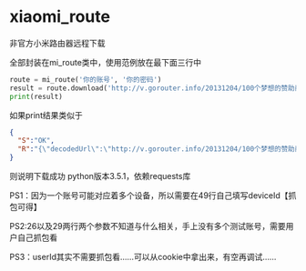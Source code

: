 # xiaomi_route
非官方小米路由器远程下载

全部封装在mi_route类中，使用范例放在最下面三行中
```python
route = mi_route('你的账号', '你的密码')
result = route.download('http://v.gorouter.info/20131204/100个梦想的赞助商（微电影）.mp4')
print(result)
```

如果print结果类似于
```json
{
  "S":"OK",
  "R":"{\"decodedUrl\":\"http://v.gorouter.info/20131204/100个梦想的赞助商（微电影）.mp4\",\"fileName\":\"100个梦想的赞助商（微电影）.mp4\"}"
}
```
则说明下载成功
python版本3.5.1，依赖requests库

PS1：因为一个账号可能对应着多个设备，所以需要在49行自己填写deviceId【抓包可得】  

PS2:26以及29两行两个参数不知道与什么相关，手上没有多个测试账号，需要用户自己抓包看  

PS3：userId其实不需要抓包看……可以从cookie中拿出来，有空再调试……

